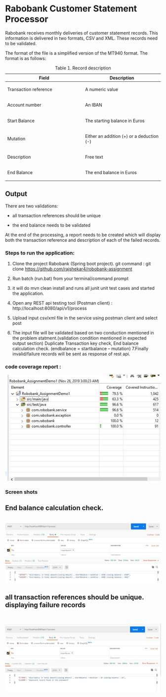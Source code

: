 <h1>Rabobank Customer Statement Processor</h1>
Rabobank receives monthly deliveries of customer statement records. This information is delivered in two formats, CSV and XML. These records need to be validated.

<div class="paragraph">
<p>The format of the file is a simplified version of the MT940 format. The format is as follows:</p>
</div>
<table class="tableblock frame-all grid-all spread">
<caption class="title">Table 1. Record description</caption>
<colgroup>
<col style="width: 50%;">
<col style="width: 50%;">
</colgroup>
<thead>
<tr>
<th class="tableblock halign-left valign-top">Field</th>
<th class="tableblock halign-left valign-top">Description</th>
</tr>
</thead>
<tbody>
<tr>
<td class="tableblock halign-left valign-top"><p class="tableblock">Transaction reference</p></td>
<td class="tableblock halign-left valign-top"><p class="tableblock">A numeric value</p></td>
</tr>
<tr>
<td class="tableblock halign-left valign-top"><p class="tableblock">Account number</p></td>
<td class="tableblock halign-left valign-top"><p class="tableblock">An IBAN</p></td>
</tr>
<tr>
<td class="tableblock halign-left valign-top"><p class="tableblock">Start Balance</p></td>
<td class="tableblock halign-left valign-top"><p class="tableblock">The starting balance in Euros</p></td>
</tr>
<tr>
<td class="tableblock halign-left valign-top"><p class="tableblock">Mutation</p></td>
<td class="tableblock halign-left valign-top"><p class="tableblock">Either an addition (+) or a deduction (-)</p></td>
</tr>
<tr>
<td class="tableblock halign-left valign-top"><p class="tableblock">Description</p></td>
<td class="tableblock halign-left valign-top"><p class="tableblock">Free text</p></td>
</tr>
<tr>
<td class="tableblock halign-left valign-top"><p class="tableblock">End Balance</p></td>
<td class="tableblock halign-left valign-top"><p class="tableblock">The end balance in Euros</p></td>
</tr>
</tbody>
</table>

<div class="sect1">
<h2 id="_output">Output</h2>
<div class="sectionbody">
<div class="paragraph">
<p>There are two validations:</p>
</div>
<div class="ulist">
<ul>
<li>
<p>all transaction references should be unique</p>
</li>
<li>
<p>the end balance needs to be validated</p>
</li>
</ul>
</div>
<div class="paragraph">
<p>At the end of the processing, a report needs to be created which will display both the transaction reference and description of each of the failed records.</p>
</div>
</div>
</div>
</div>
<div id="footer">
</div>

<h3>Steps to run the application:</h3>

1. Clone the project Rabobank (Spring boot project).
  git command : git clone https://github.com/rajshekar4/robobank-assignment
  
2. Run batch (run.bat) from your terminal/command prompt 
3. it will do mvn clean install and runs all junit unit test cases and started the application.
4. Open any REST api testing tool (Postman client) : http://localhost:8080/api/v1/process
5. Upload input csv/xml file in the service using postman client and select post 
6. The input file will be validated based on two conduction mentioned in the problem statment.(validation condition mentioned in expected output section)
Duplicate Transaction key check,
End balance calculation check. (endbalance = startbalance – mutation)
7.Finally invalid/failure records will be sent as response of rest api.
      
<H3>code coverage report : </h3>

<img src="https://github.com/rajshekar4/robobank-assignment/blob/master/documentation/codecoverage.JPG"/>

<H3>Screen shots</h3>

<h2> End balance calculation check.</h2> <br>
<img src="https://github.com/rajshekar4/robobank-assignment/blob/master/documentation/end_balance.JPG"/> <br>

<h2> all transaction references should be unique. displaying failure records </h2> <br>

<img src="https://github.com/rajshekar4/robobank-assignment/blob/master/documentation/duplicate_records.JPG"/> <br>

